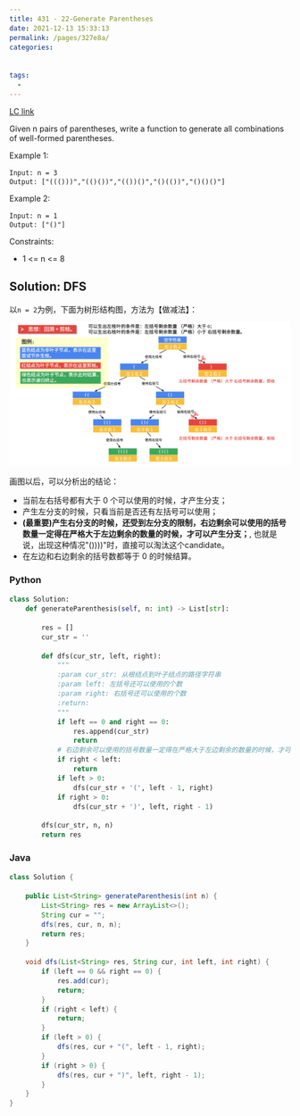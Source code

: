 ```yaml
---
title: 431 - 22-Generate Parentheses
date: 2021-12-13 15:33:13
permalink: /pages/327e8a/
categories:
  

tags:
  - 
---
```

[LC link](https://leetcode.com/problems/generate-parentheses/)

Given n pairs of parentheses, write a function to generate all combinations of well-formed parentheses.

Example 1:
```
Input: n = 3
Output: ["((()))","(()())","(())()","()(())","()()()"]
```
Example 2:
```
Input: n = 1
Output: ["()"]
```

Constraints:
- 1 <= n <= 8

## Solution: DFS
以`n = 2`为例，下面为树形结构图，方法为【做减法】：

![](https://raw.githubusercontent.com/emmableu/image/master/22-0.png)

画图以后，可以分析出的结论：

- 当前左右括号都有大于 0 个可以使用的时候，才产生分支；
- 产生左分支的时候，只看当前是否还有左括号可以使用；
- **(最重要)产生右分支的时候，还受到左分支的限制，右边剩余可以使用的括号数量一定得在严格大于左边剩余的数量的时候，才可以产生分支；**, 也就是说，出现这种情况"())))"时，直接可以淘汰这个candidate。
- 在左边和右边剩余的括号数都等于 0 的时候结算。

### Python 
```python
class Solution:
    def generateParenthesis(self, n: int) -> List[str]:

        res = []
        cur_str = ''

        def dfs(cur_str, left, right):
            """
            :param cur_str: 从根结点到叶子结点的路径字符串
            :param left: 左括号还可以使用的个数
            :param right: 右括号还可以使用的个数
            :return:
            """
            if left == 0 and right == 0:
                res.append(cur_str)
                return
            # 右边剩余可以使用的括号数量一定得在严格大于左边剩余的数量的时候，才可以产生分支
            if right < left:
                return
            if left > 0:
                dfs(cur_str + '(', left - 1, right)
            if right > 0:
                dfs(cur_str + ')', left, right - 1)

        dfs(cur_str, n, n)
        return res
```

### Java
```java
class Solution {
    
    public List<String> generateParenthesis(int n) {
        List<String> res = new ArrayList<>();
        String cur = "";
        dfs(res, cur, n, n);
        return res;
    }

    void dfs(List<String> res, String cur, int left, int right) {
        if (left == 0 && right == 0) {
            res.add(cur);
            return;
        }
        if (right < left) {
            return;
        }
        if (left > 0) {
            dfs(res, cur + "(", left - 1, right);
        }
        if (right > 0) {
            dfs(res, cur + ")", left, right - 1);
        }
    }
}
```

